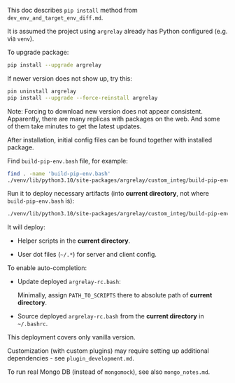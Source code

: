 
This doc describes `pip install` method from `dev_env_and_target_env_diff.md`.

It is assumed the project using `argrelay` already has Python configured (e.g. via `venv`).

To upgrade package:

```sh
pip install --upgrade argrelay
```

If newer version does not show up, try this:

```sh
pin uninstall argrelay
pip install --upgrade --force-reinstall argrelay
```

Note:
Forcing to download new version does not appear consistent.
Apparently, there are many replicas with packages on the web.
And some of them take minutes to get the latest updates.

After installation, initial config files can be found
together with installed package.

Find `build-pip-env.bash` file, for example:

```sh
find . -name 'build-pip-env.bash'
./venv/lib/python3.10/site-packages/argrelay/custom_integ/build-pip-env.bash
```

Run it to deploy necessary artifacts
(into **current directory**, not where `build-pip-env.bash` is):

```sh
./venv/lib/python3.10/site-packages/argrelay/custom_integ/build-pip-env.bash
```

It will deploy:

*   Helper scripts in the **current directory**.

*   User dot files (`~/.*`) for server and client config.

To enable auto-completion:

*   Update deployed `argrelay-rc.bash`:

    Minimally, assign `PATH_TO_SCRIPTS` there to absolute path of **current directory**.

*   Source deployed `argrelay-rc.bash` from the **current directory** in `~/.bashrc`.

This deployment covers only vanilla version.

Customization (with custom plugins) may require setting up additional dependencies - see `plugin_development.md`.

To run real Mongo DB (instead of `mongomock`), see also `mongo_notes.md`.

